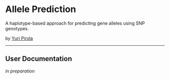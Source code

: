 
  Allele Prediction
=====================

A haplotype-based approach for predicting gene alleles using SNP
genotypes.

by [Yuri Pirola](http://bimib.disco.unimib.it/index.php/Pirola_Yuri)

------------------------------------------------------------------------



## User Documentation ##

_in preparation_
